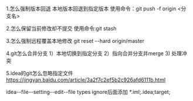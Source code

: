 1.怎么强制版本回退
本地版本回退到指定版本
使用命令：git push -f origin <分支名>

2.怎么保留当前修改却不提交
使用命令:git stash

3.怎么强制远程覆盖本地修改
git reset --hard origin/master

4.git怎么合并分支
1）本地切换到指定分支
2）指向合并分支并merge
3) 处理冲突

5.idea的git怎么忽略指定文件
https://jingyan.baidu.com/article/3a2f7c2ef5b2c926afd6111b.html

idea--file--setting--edit--file types
ignore后面添加
 *.iml;.idea;target;
